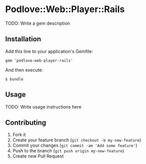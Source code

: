 # Podlove::Web::Player::Rails

TODO: Write a gem description

## Installation

Add this line to your application's Gemfile:

    gem 'podlove-web-player-rails'

And then execute:

    $ bundle

## Usage

TODO: Write usage instructions here

## Contributing

1. Fork it
2. Create your feature branch (`git checkout -b my-new-feature`)
3. Commit your changes (`git commit -am 'Add some feature'`)
4. Push to the branch (`git push origin my-new-feature`)
5. Create new Pull Request
